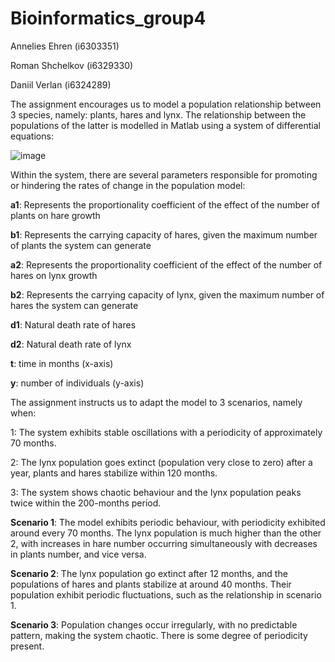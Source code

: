 # Bioinformatics_group4

Annelies Ehren (i6303351)

Roman Shchelkov (i6329330)

Daniil Verlan (i6324289)

The assignment encourages us to model a population relationship between 3 species, namely: plants, hares and lynx. The relationship between the populations of the latter is modelled in Matlab using a system of differential equations:

![image](https://github.com/mstryGD/Bioinformatics_group4/assets/169245920/2979533d-5738-4a51-b39c-1297b608168c)

 
Within the system, there are several parameters responsible for promoting or hindering the rates of change in the population model:

**a1**: Represents the proportionality coefficient of the effect of the number of plants on hare growth 

**b1**: Represents the carrying capacity of hares, given the maximum number of plants the system can generate 

**a2**: Represents the proportionality coefficient of the effect of the number of hares on lynx growth

**b2**: Represents the carrying capacity of lynx, given the maximum number of hares the system can generate

**d1**: Natural death rate of hares

**d2**: Natural death rate of lynx 

**t**: time in months (x-axis)

**y**: number of individuals (y-axis)


The assignment instructs us to adapt the model to 3 scenarios, namely when:

1: The system exhibits stable oscillations with a periodicity of approximately 70 months.

2: The lynx population goes extinct (population very close to zero) after a year, plants and hares stabilize within 120 months.

3: The system shows chaotic behaviour and the lynx population peaks twice within the 200-months period. 

**Scenario 1**:
The model exhibits periodic behaviour, with periodicity exhibited around every 70 months. The lynx population is much higher than the other 2, with increases in hare number occurring simultaneously with decreases in plants number, and vice versa.

**Scenario 2**:
The lynx population go extinct after 12 months, and the populations of hares and plants stabilize at around 40 months. Their population exhibit periodic fluctuations, such as the relationship in scenario 1.

**Scenario 3**:
Population changes occur irregularly, with no predictable pattern, making the system chaotic. There is some degree of periodicity present.

